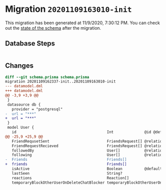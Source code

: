 # Migration `20201109163010-init`

This migration has been generated at 11/9/2020, 7:30:12 PM.
You can check out the [state of the schema](./schema.prisma) after the migration.

## Database Steps

```sql

```

## Changes

```diff
diff --git schema.prisma schema.prisma
migration 20201109162337-init..20201109163010-init
--- datamodel.dml
+++ datamodel.dml
@@ -3,9 +3,9 @@
 }
 datasource db {
   provider = "postgresql"
-  url = "***"
+  url = "***"
 }
 model User {
   id                                         Int              @id @default(autoincrement())
@@ -25,9 +25,9 @@
   FriendRequsetSent                          FriendsRequest[] @relation("RequestSender")
   FriendRequestRecieved                      FriendsRequest[] @relation("RequestReciever")
   followedBy                                 User[]           @relation("UserFollows", references: [id])
   following                                  User[]           @relation("UserFollows", references: [id])
-  Friends                                    Friends[] 
+  friends                                    Friends[] 
   isActive                                   Boolean          @default(false)
   lastSeen                                   String?
   reactions                                  Reaction[]
   temporaryBlockOtherUserOnDeleteChatBlocker temporaryBlockOtherUserOnDeleteChat[] @relation("ChatMessageSender")
```



